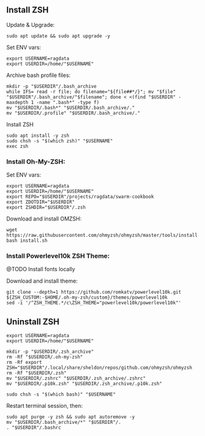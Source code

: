 ## Install ZSH

Update & Upgrade:

```shell
sudo apt update && sudo apt upgrade -y
```

Set ENV vars:

```shell
export USERNAME=ragdata
export USERDIR=/home/"$USERNAME"
```

Archive bash profile files:

```shell
mkdir -p "$USERDIR"/.bash_archive
while IFS= read -r file; do filename="${file##*/}"; mv "$file" "$USERDIR"/.bash_archive/"$filename"; done < <(find "$USERDIR" -maxdepth 1 -name ".bash*" -type f)
mv "$USERDIR/.bash*" "$USERDIR/.bash_archive/."
mv "$USERDIR/.profile" "$USERDIR/.bash_archive/."
```

Install ZSH

```shell
sudo apt install -y zsh
sudo chsh -s "$(which zsh)" "$USERNAME"
exec zsh
```

### Install Oh-My-ZSH:

Set ENV vars:

```shell
export USERNAME=ragdata
export USERDIR=/home/"$USERNAME"
export REPO="$USERDIR"/projects/ragdata/swarm-cookbook
export ZDOTDIR="$USERDIR"
export ZSHDIR="$USERDIR"/.zsh
```

Download and install OMZSH:

```shell
wget https://raw.githubusercontent.com/ohmyzsh/ohmyzsh/master/tools/install.sh
bash install.sh
```

### Install Powerlevel10k ZSH Theme:

@TODO Install fonts locally

Download and install theme:

```shell
git clone --depth=1 https://github.com/romkatv/powerlevel10k.git ${ZSH_CUSTOM:-$HOME/.oh-my-zsh/custom}/themes/powerlevel10k
sed -i '/^ZSH_THEME.*/c\ZSH_THEME="powerlevel10k/powerlevel10k"'
```

## Uninstall ZSH

```shell
export USERNAME=ragdata
export USERDIR=/home/"$USERNAME"
```

```shell
mkdir -p "$USERDIR/.zsh_archive"
rm -Rf "$USERDIR/.oh-my-zsh"
rm -Rf export ZSH="$USERDIR"/.local/share/sheldon/repos/github.com/ohmyzsh/ohmyzsh
rm -Rf "$USERDIR/.zsh"
mv "$USERDIR/.zshrc" "$USERDIR/.zsh_archive/.zshrc"
mv "$USERDIR/.p10k.zsh" "$USERDIR/.zsh_archive/.p10k.zsh"
```

```shell
sudo chsh -s "$(which bash)" "$USERNAME"
```

Restart terminal session, then:

```shell
sudo apt purge -y zsh && sudo apt autoremove -y
mv "$USERDIR/.bash_archive/*" "$USERDIR"/.
. "$USERDIR"/.bashrc
```
